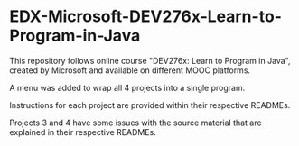 # EDX-Microsoft-DEV276x-Learn-to-Program-in-Java


This repository follows online course "DEV276x: Learn to Program in Java", created by Microsoft and available on different MOOC platforms.

A menu was added to wrap all 4 projects into a single program.
 
Instructions for each project are provided within their respective READMEs.
 
Projects 3 and 4 have some issues with the source material that are explained in their respective READMEs.

